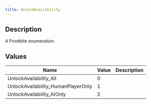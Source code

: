 ```yaml
---
title: UnlockAvailability
---
```

## Description

A Frostbite enumeration.

## Values

| Name                                | Value | Description |
| ----------------------------------- | ----- | ----------- |
| UnlockAvailability\_All             | 0     |             |
| UnlockAvailability\_HumanPlayerOnly | 1     |             |
| UnlockAvailability\_AIOnly          | 2     |             |
